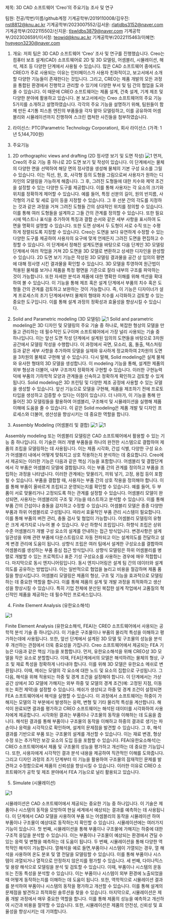제목: 3D CAD 소프트웨어 ‘Creo’의 주요기능 조사 및 연구

팀원: 전공/학번/이름/github계정
기계공학부/2019110008/김우진: nst8812@knu.ac.kr
기계공학부/2023007552/김서윤: rlatjdbs3152@naver.com
기계공학부/2022115502/신지윤: tlswldbs3879@naver.com
기계공학부/2023026591/이서정: teowjd@knu.ac.kr
기계공학부/2022115463/이혜연: hyeyeon3230@naver.com

1. 개요: 저희 팀은 3D CAD 소프트웨어 ‘Creo’ 조사 및 연구를 진행했습니다. Creo는 컴퓨터 보조 설계(CAD) 소프트웨어로 2D 및 3D 모델링, 어셈블리, 시뮬레이션, 해석, 제조 등 다양한 단계에서 사용될 수 있습니다. 많은 CAD 소프트웨어 중에서도 CREO가 주로 사용되는 이유는 인터페이스가 사용자 친화적이고, 보고서에서 소개할 다양한 기능들이 존재한다는 것입니다. 그리고, CREO는 제품 개발의 모든 과정을 통합된 환경에서 진행학고 관리할 수 있기에 다양한 부서 및 팀 간의 협업을 도와줄 수 있습니다. 이 때문에 CREO 소프트웨어는 제품 설계, 건축 설계, 기계 제조 및 다양한 분야에 활용하고 있습니다.
본 보고서에서는 Creo 소프트웨어의 주요 기능 5가지를 소개하고 설명하였습니다. 각각의 주요 기능을 설명하기 위해, 팀원들이 함께 만든 4기통 피스톤 엔진의 부품들을 각자 맡아 모델링하고, 이를 공유하여 어셈블리와 시뮬레이션까지 진행하여 스크린 캡쳐한 사진들을 첨부하였습니다.

2. 라이선스: PTC(Parametric Technology Corporation), 회사 라이선스 (가격: 1년 5,144,700원)

3. 주요기능
1) 2D orthographic views and drafting (2D 정사영 보기 및 도면 작성)
![1](https://github.com/woojinzzz/oss_new/blob/main/images/1.JPG?raw=true)
먼저, Creo의 주요 기능 중 하나로 2D 도면 보기 및 작성이 있습니다. 이 단계에서는 물체의 다양한 면을 선택하여 해당 면의 정사영을 생성해 물체의 기본 구성 요소를 그릴 수 있습니다. 이는 직선, 원, 호, 사각형 등의 도형을 그림으로써 사용자가 원하는 디자인의 모델링을 가능하게 해줍니다. 그 후, 그려진 도형들에 대한 치수와 제약 조건을 설정할 수 있는 다양한 도구를 제공합니다. 이를 통해 사용자는 각 요소의 크기와 위치를 정확하게 제어할 수 있습니다. 예를 들어, 특정 선분의 길이, 원의 반지름, 사각형의 가로 및 세로 길이 등을 지정할 수 있습니다. 그 후 선분 간의 각도를 지정하는 것과 같은 과정을 거쳐 그려진 도형들 간의 상대적인 위치를 정의할 수 있습니다. 이를 통해 여러 도형들을 설계하고 그들 간의 관계를 정의할 수 있습니다. 또한 필요시에 텍스트나 표식을 추가하여 특징과 결합 순서와 같은 세부 사항을 표시하여 도면을 명확히 설명할 수 있습니다. 또한 도면 상에서 두 도형이 서로 수직 또는 수평하게 정렬되도록 지정할 수 있습니다. Creo는 도면을 보다 유연하게 수정할 수 있는 다양한 도구를 제공하여 사용자의 요구에 맞게 언제든지 그려진 도면을 편집하고 수정할 수 있습니다. 
이 단계에서 정해진 설계도면을 바탕으로 다음 단계인 3D 모델링 단계에서 여러 작업을 거쳐 2D 도면을 3D 모델로 변환하고 상세한 디자인을 완성할 수 있습니다. 2D 도면 보기 기능은 작성된 3D 모델링 결과물을 공간 상 임의의 평면에 대해 정사영 시킨 결과물을 확인할 수 있습니다. 3D 모델을 투영하여 원근법이 적용된 물체를 보거나 제품을 특정 평면을 기준으로 잘라 내부의 구조를 파악하는 것이 가능합니다. 또한 자세한 분석과 제품에 대한 명확한 이해를 위해 섹션을 확대하여 볼 수 있습니다. 이 기능을 통해 제조 혹은 설계 단계에서 부품의 치수 혹은 도형들 간의 관계를 검토하고 보완하는 것이 가능합니다. 즉, 이 기능은 디자이너가 설계 프로세스의 초기 단계에서부터 물체의 형태와 치수를 시각화하고 검토할 수 있는 중요한 도구입니다. 이를 통해 설계 과정의 정확성과 효율성을 향상시킬 수 있습니다.

3) Solid and Parametric modeling (3D 모델링)
![1](https://github.com/woojinzzz/oss_new/blob/main/images/2.JPG?raw=true)
﻿Solid and parametric modeling은 3D 디자인 및 모델링의 주요 기술 중 하나로, 복잡한 형상의 모델을 만들고 관리하는 데 필수적인 도구이며 소프트웨어에서 가장 널리 사용되는 기술 중 하나입니다.
이는 앞선 도면 작성 단계에서 설계된 임의의 도면들을 바탕으로 3차원 공간에서 모델링 작성을 수행합니다. 이 과정에서 곡면, 모소리, 홈, 돌출, 텍스처링 등과 같은 세부 사항을 추가하여 모델을 실제와 유사하게 정교화하여 2차원의 도면을 3차원의 물체로 구현해 낼 수 있습니다. 
다시 말해, Solid modeling은 실제 물체와 유사한 형태의 3D 모델을 생성합니다. 이 modeling 기능을 통해, 설계한 제품의 외부 형상과 더불어, 내부 구조까지 정확하게 구현할 수 있습니다. 
이러한 구현능력 덕에 부품의 기하학적 모양과 관계들을 신속하고 정확하게 확인하고 검토할 수 있게 됩니다. 
Solid modeling은 3D 프린팅 및 다양한 제조 공정에 사용할 수 있는 모델을 생성할 수 있습니다. 앞선 기능으로 모델을 구현해, 제품을 제조하기 전에 프로토타입을 생성하고 검증할 수 있다는 이점이 있습니다. 
더 나아가, 이 기능을 통해 만들어진 3D 모델링들을 활용하여 어셈블리, 구조해석 및 시뮬레이션을 실행해 제품 이해에 도움을 줄 수 있습니다. 
이 같은 Solid modeling은 제품 개발 및 디자인 프로세스와 더불어, 생산성을 향상시키는 데 중요한 역할을 합니다.

4) Assembly Modeling (어셈블리 및 결합)
![1](https://github.com/woojinzzz/oss_new/blob/main/images/3.JPG?raw=true)
![1](https://github.com/woojinzzz/oss_new/blob/main/images/4.JPG?raw=true)

Assembly modeling 또는 어셈블리 모델링은 CAD 소프트웨어에서 활용할 수 있는 기능 중 하나입니다. 이 기술은 여러 개별 부품들을 하나의 완전한 시스템으로 결합하여 제품의 조립을 모델링하는 데 사용됩니다. 이는 제픔 시각화, 간섭 식별, 다양한 구성 요소가 어셈블리 내에서 어떻게 맞춰지고 상호 작용하는지 분석하는 데 중요합니다. Creo에서 제공되는 이러한 기능은 다음과 같은 핵심 기능을 포함합니다.
어셈블리 및 결합단계에서 각 부품은 어셈블리 모델에 결합됩니다. 이는 부품 간의 관계를 정의하고 부품을 조립하는 과정을 나타냅니다. 이러한 관계에는 맞물리기, 끼워 넣기, 고정, 용접 등이 포함될 수 있습니다. 부품을 결합할 때, 사용자는 부품 간의 상호 작용을 정의해야 합니다. 이를 통해 부품이 올바르게 조립되고 운영되는지를 확인할 수 있습니다. 예를 들어, 두 부품이 서로 맞물리거나 고정되도록 하는 관계를 설정할 수 있습니다.
 어셈블리 모델이 완성되면, 사용자는 어셈블리의 구조 및 기능을 테스트하고 분석할 수 있습니다. 이를 통해 부품 간의 간섭이나 충돌을 감지하고 수정할 수 있습니다. 어셈블리 모델은 종종 다양한 부품과 하위 어셈블리로 구성됩니다. 따라서 효율적인 부품 관리 시스템이 필요합니다. 이를 통해 부품의 버전 관리, 충돌 검사 및 협업이 가능합니다.
 어셈블리 모델링의 유형은 크게 세가지로 나누어 볼 수 있습니다. 우선 하향식 조립입니다. 하향식 조립은 상위 수준 어셈블리가 개별 구성 요소의 설계를 안내하는 접근 방식입니다. 변경사항은 설계 일관성을 위해 관련 부품에 다운스트림으로 자동 전파되고  이는 설계의도를 전달하고 설계 변경 관리에 도움이 됩니다. 상향식 조립은 여러 팀에서 설계한 구성요소를 결합하여 어셈블리를 생성하는 부품 중심 접근 방식입니다. 상향식 모델링은 하위 어셈블리를 병렬로 개발할 수 있는 프로젝트나 표준 기성 구성요소를 사용하는 경우에 매우 적합합니다. 마지막으로 동시 엔지니어링입니다. 동시 엔지니어링은 설계 팀 간의 데이터와 설계 의도를 공유하는 방법입니다. 이는 일반적으로 협업을 늘리고 비용을 절감하며 제품 품질을 향상시킵니다. 
어셈블리 모델링은 제품의 형상, 구조 및 기능을 효과적으로 모델링하는 데 중요한 역할을 합니다. 이를 통해 제품의 설계 및 개발 과정을 최적화하고 생산성을 향상시킬 수 있습니다. 특히 기업 전체에 분산된 복잡한 설계 작업에서 고품질의 혁신적인 제품을 제공하는 데 필수적인 프로세스입니다.

4) Finite Element Analysis (유한요소해석)

![1](https://github.com/woojinzzz/oss_new/blob/main/images/6.JPG?raw=true)

Finite Element Analysis (유한요소해석, FEA)는 CREO 소프트웨어에서 사용되는 공학적 분석 기술 중 하나입니다. 이 기술은 구조물이나 부품의 물리적 특성을 이해하고 평가하는데에 사용됩니다. 또한, 앞선 단계에서 설계된 3D 모델 및 구조물의 성능을 분석 후 개선하는 관점에서 더욱 중요성을 가집니다. Creo 소프트웨어에서 제공되는 FEA 기능은 다음과 같은 핵심 기능을 포함합니다. 
먼저, 유한요소해석을 위해 CREO상 3D 모델을 작은 요소로 분할합니다. 이때, FEA단계에서의 모델은 해석하려는 물체의 형상, 구조 및 재료 특성을 정확하게 나타내야 합니다. 이를 위해 3D 모델은 유한요소 메쉬로 변환됩니다. 이때, 메쉬는 모델의 각 요소에 대한 노드 및 요소의 집합으로 구성됩니다. 그 다음, 해석을 위해 적용되는 하중 및 경계 조건을 설정해야 합니다. 이 단계에서는 가상 공간 상에서 3D 모델에 가해지는 외부 하중 및 모델의 경계 조건(예: 고정된 지점, 이동 또는 회전 제약)을 설정할 수 있습니다. 메쉬가 생성되고 하중 및 경계 조건이 설정되면 FEA 소프트웨어에서 해석을 실행할 수 있습니다. 이 과정에서 소프트웨어는 하중이 가해지는 모델의 각 부분에서 발생하는 응력, 변형 및 기타 물리적 특성을 계산합니다.
해석이 완료되면 결과를 평가하고 CREO 소프트웨어는 해석된 데이터를 시각화하여 사용자에게 제공합니다. 시각화된 결과는 부품이나 구조물의 동작을 이해하는 데 도움을 줍니다. 해석된 결과를 통해 부품이나 구조물의 동작을 이해하고 하중의 결과로 생기는 파손이나 응력을 시각적으로 확인하며, 설계의 문제점을 발견할 수 있습니다. 그 후, 해석 결과를 기반으로 부품 또는 구조물의 설계를 개선할 수 있습니다. 이는 재료 변경, 형상 수정 또는 추가적인 보강 요소의 도입 등을 포함할 수 있습니다. 
FEA(유한요소해석)는 CREO 소프트웨어에서 제품 및 구조물의 성능을 평가하고 개선하는 데 중요한 기능입니다. 또한, 사용자에게 시각적인 결과 분석 내용을 제공하여 직관적인 이해를 도와줍니다. 그리고 디자인 과정의 초기 단계부터 이 기능을 활용하여 구조물의 잠재적인 문제를 발견하고 수정함으로써 제품의 신뢰성을 향상시킬 수 있습니다. 이러한 이유로 CREO 소프트웨어가 공학 및 제조 분야에서 FEA 기능으로 널리 활용되고 있습니다.

5) Simulate (시뮬레이션)

![1](https://github.com/woojinzzz/oss_new/blob/main/images/5.JPG?raw=true)

   시뮬레이션은 CAD 소프트웨어에서 제공되는 중요한 기능 중 하나입니다. 이 기술은 제품이나 시스템의 동작을 모방하여 현실 세계에서 예상되는 결과를 예측하는 데 사용됩니다. 이 단계에서 CAD 모델을 사용하여 부품 또는 어셈블리의 동작을 시뮬레이션 하여 부품이나 구조물이 예상대로 동작하는지 확인할 수 있습니다.
시뮬레이션에는 여러가지 기능이 있습니다.
첫 번째, 시뮬레이션을 통해 부품이나 구조물에 가해지는 하중에 대한 구조적 응답을 분석할 수 있습니다. 이는 부품이나 구조물이 예상되는 환경에서 견딜 수 있는 응력 및 변형을 예측하는 데 도움이 됩니다.
두 번째, 시뮬레이션을 통해 다양한 역학적인 해석이 가능합니다. 열해석을 예로 들면,부품이나 시스템이 가열되는 경우, 열 해석을 사용하여 온도 분포 및 열 전달을 모델링할 수 있습니다. 이를 통해 부품이나 시스템이 과열되거나 열적으로 안정하지 않은지를 평가할 수 있습니다.
세 번째, 다이나믹스 및 용량 해석으로 모델링을 분석 및 검토할 수 있습니다. 이때, 부품이나 시스템의 운동 또는 진동 특성을 분석할 수 있습니다. 이는 부품이나 시스템이 외부 환경에 노출되었을 때 어떻게 동작하는지를 이해하는 데 도움이 됩니다. 또한, 역학적으로 시뮬레이션 결과를 분석하여 부품이나 시스템의 동작을 평가하고 개선할 수 있습니다. 이를 통해 설계의 문제점을 발견하고 최적화된 솔루션을 찾을 수 있습니다.
마지막으로, 시뮬레이션은 제품 개발 과정에서 매우 중요한 역할을 합니다. 이를 통해 제품의 성능을 예측하고 개선하여 시간과 비용을 절약할 수 있습니다. 또한, 시뮬레이션은 제품의 안전성, 신뢰성 및 효율성을 향상시키는 데 기여합니다.


